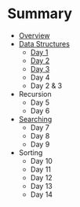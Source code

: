 # Summary

* [Overview](README.md)
* [Data Structures](data-structures.md)
  * [Day 1](day-1.md)
  * [Day 2](day-2.md)
  * [Day 3](day-3.md)
  * Day 4
  * Day 2 & 3
* Recursion
  * Day 5
  * Day 6
* [Searching](searching-algorithm.md)
  * Day 7
  * Day 8
  * Day 9
* Sorting
  * Day 10
  * Day 11
  * Day 12
  * Day 13
  * Day 14

